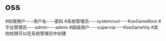 # oss
#权限用户----用户名----密码
#系统管理员----systemroot----KooGameRoot
#平台管理员----admin----admin
#超级用户----supervip----KooGameVip
#其他权限可以在系统管理员中创建 
